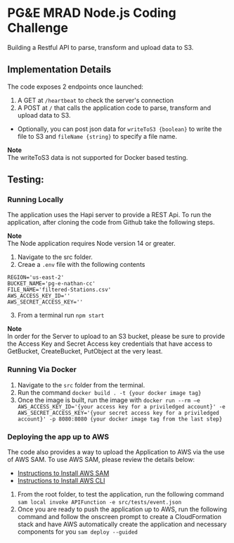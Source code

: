 # PG&E MRAD Node.js Coding Challenge

Building a Restful API to parse, transform and upload data to S3.

## Implementation Details
   
The code exposes 2 endpoints once launched:
1. A GET at `/heartbeat` to check the server's connection
2. A POST at `/` that calls the application code to parse, transform and upload data to S3.
 - Optionally, you can post json data for `writeToS3 {boolean}` to write the file to S3 and `fileName {string}` to specify a file name.   
    
 **Note**   
The writeToS3 data is not supported for Docker based testing.


## Testing:

### Running Locally   
The application uses the Hapi server to provide a REST Api. To run the application, after cloning the code from Github take the following steps.
   

**Note**   
The Node application requires Node version 14 or greater.   
   

1. Navigate to the src folder.
2. Creae a `.env` file with the following contents

```
REGION='us-east-2'
BUCKET_NAME='pg-e-nathan-cc'
FILE_NAME='filtered-Stations.csv'
AWS_ACCESS_KEY_ID=''
AWS_SECRET_ACCESS_KEY=''
```
3. From a terminal run `npm start`
   

**Note**    
In order for the Server to upload to an S3 bucket, please be sure to provide the Access Key and Secret Access key credentials that have access to GetBucket, CreateBucket, PutObject at the very least. 
   

### Running Via Docker
   
1. Navigate to the `src` folder from the terminal.
2. Run the command `docker build . -t {your docker image tag}`
3. Once the image is built, run the image with `docker run --rm —e AWS_ACCESS_KEY_ID='{your access key for a priviledged account}' -e AWS_SECRET_ACCESS_KEY='{your secret access key for a priviledged account}' -p 8080:8080 {your docker image tag from the last step}`
   
   
### Deploying the app up to AWS
The code also provides a way to upload the Application to AWS via the use of AWS SAM. To use AWS SAM, please review the details below:

- [Instructions to Install AWS SAM](https://docs.aws.amazon.com/serverless-application-model/latest/developerguide/serverless-sam-cli-install.html)
- [Instructions to Install AWS CLI](https://docs.aws.amazon.com/cli/latest/userguide/getting-started-install.html)
   
   
1. From the root folder, to test the application, run the following command
`sam local invoke APIFunction -e src/tests/event.json`
2. Once you are ready to push the application up to AWS, run the following command and follow the onscreen prompt to create a CloudFormation stack and have AWS automatically create the application and necessary components for you
`sam deploy --guided`


